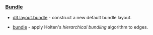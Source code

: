 ### [](https://github.com/mbostock/d3/wiki/Api%E5%8F%82%E8%80%83#bundle)[Bundle](https://github.com/mbostock/d3/wiki/Bundle-Layout)

*   [d3.layout.bundle](https://github.com/mbostock/d3/wiki/Bundle-Layout#wiki-bundle)&nbsp;- construct a new default bundle layout.

*   [bundle](https://github.com/mbostock/d3/wiki/Bundle-Layout#wiki-_bundle)&nbsp;- apply Holten's&nbsp;_hierarchical bundling_&nbsp;algorithm to edges.